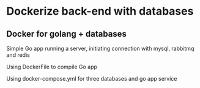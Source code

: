# Dockerize back-end with databases

## Docker for golang + databases

Simple Go app running a server, initiating connection with mysql, rabbitmq and redis

Using DockerFile to compile Go app

Using docker-compose.yml for three databases and go app service 
